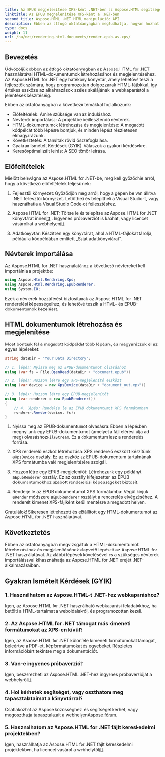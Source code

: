 ```yaml
---
title: Az EPUB megjelenítése XPS-ként .NET-ben az Aspose.HTML segítségével
linktitle: Az EPUB megjelenítése XPS-ként a .NET-ben
second_title: Aspose.HTML .NET HTML manipulációs API
description: Ebben az átfogó oktatóanyagban megtudhatja, hogyan hozhat létre és jeleníthet meg HTML-dokumentumokat az Aspose.HTML for .NET segítségével. Merüljön el a HTML-kezelés, a webkaparás és egyebek világában.
type: docs
weight: 11
url: /hu/net/rendering-html-documents/render-epub-as-xps/
---
```


## Bevezetés

Üdvözöljük ebben az átfogó oktatóanyagban az Aspose.HTML for .NET használatával HTML-dokumentumok létrehozásához és megjelenítéséhez. Az Aspose.HTML for .NET egy hatékony könyvtár, amely lehetővé teszi a fejlesztők számára, hogy programozottan dolgozzanak HTML-fájlokkal, így értékes eszköze az alkalmazások széles skálájának, a webkaparástól a jelentések készítéséig.

Ebben az oktatóanyagban a következő témákkal foglalkozunk:
- Előfeltételek: Amire szüksége van az induláshoz.
- Névterek importálása: A projektbe beillesztendő névterek.
- HTML-dokumentumok létrehozása és megjelenítése: A megadott kódpéldát több lépésre bontjuk, és minden lépést részletesen elmagyarázunk.
- Következtetés: A tanultak rövid összefoglalása.
- Gyakran Ismételt Kérdések (GYIK): Válaszok a gyakori kérdésekre.
- Keresőoptimalizált leírás: A SEO tömör leírása.

## Előfeltételek

Mielőtt belevágna az Aspose.HTML for .NET-be, meg kell győződnie arról, hogy a következő előfeltételek teljesülnek:

1. Fejlesztői környezet: Győződjön meg arról, hogy a gépen be van állítva .NET fejlesztői környezet. Letöltheti és telepítheti a Visual Studio-t, vagy használhatja a Visual Studio Code-ot fejlesztéshez.

2.  Aspose.HTML for .NET: Töltse le és telepítse az Aspose.HTML for .NET könyvtárat innen[itt](https://releases.aspose.com/html/net/) . Ingyenes próbaverziót is kaphat, vagy licencet vásárolhat a webhelyen[itt](https://purchase.aspose.com/buy).

3. Adatkönyvtár: Készítsen egy könyvtárat, ahol a HTML-fájlokat tárolja, például a kódpéldában említett „Saját adatkönyvtárat”.

## Névterek importálása

Az Aspose.HTML for .NET használatához a következő névtereket kell importálnia a projektbe:

```csharp
using Aspose.Html.Rendering.Xps;
using Aspose.Html.Rendering.EpubRenderer;
using System.IO;
```

Ezek a névterek hozzáférést biztosítanak az Aspose.HTML for .NET renderelési képességeihez, és lehetővé teszik a HTML- és EPUB-dokumentumok kezelését.

## HTML dokumentumok létrehozása és megjelenítése

Most bontsuk fel a megadott kódpéldát több lépésre, és magyarázzuk el az egyes lépéseket:

```csharp
string dataDir = "Your Data Directory";

// 1. lépés: Nyissa meg az EPUB-dokumentumot olvasáshoz
using (var fs = File.OpenRead(dataDir + "document.epub"))

// 2. lépés: Hozzon létre egy XPS-megjelenítő eszközt
using (var device = new XpsDevice(dataDir + "document_out.xps"))

// 3. lépés: Hozzon létre egy EPUB-megjelenítőt
using (var renderer = new EpubRenderer())
{
    // 4. lépés: Rendelje le az EPUB dokumentumot XPS formátumban
    renderer.Render(device, fs);
}
```

1.  Nyissa meg az EPUB-dokumentumot olvasásra: Ebben a lépésben megnyitunk egy EPUB-dokumentumot (amelyet a fájl elérési útja ad meg) olvasáshoz`FileStream`. Ez a dokumentum lesz a renderelés forrása.

2.  XPS renderelő eszköz létrehozása: XPS renderelő eszközt készítünk a`XpsDevice` osztály. Ez az eszköz az EPUB-dokumentum tartalmának XPS formátumba való megjelenítésére szolgál.

3.  Hozzon létre egy EPUB-megjelenítőt: Létrehozunk egy példányt a`EpubRenderer` osztály. Ez az osztály kifejezetten az EPUB dokumentumokhoz szabott renderelési képességeket biztosít.

4.  Renderje le az EPUB dokumentumot XPS formátumba: Végül hívjuk a`Render` módszere a`EpubRenderer` osztályt a renderelés elvégzéséhez. A renderelt kimenet XPS-fájlként kerül mentésre a megadott helyen.

Gratulálok! Sikeresen létrehozott és előállított egy HTML-dokumentumot az Aspose.HTML for .NET használatával.

## Következtetés

Ebben az oktatóanyagban megvizsgáltuk a HTML-dokumentumok létrehozásának és megjelenítésének alapvető lépéseit az Aspose.HTML for .NET használatával. Az alábbi lépések követésével és a szükséges névterek importálásával kihasználhatja az Aspose.HTML for .NET erejét .NET-alkalmazásaiban.

## Gyakran Ismételt Kérdések (GYIK)

### 1. Használhatom az Aspose.HTML-t .NET-hez webkaparáshoz?

Igen, az Aspose.HTML for .NET használható webkaparási feladatokhoz, ha betölti a HTML-tartalmat a weboldalakról, és programozottan kezeli.

### 2. Az Aspose.HTML for .NET támogat más kimeneti formátumokat az XPS-en kívül?

Igen, az Aspose.HTML for .NET különféle kimeneti formátumokat támogat, beleértve a PDF-et, képformátumokat és egyebeket. Részletes információkért tekintse meg a dokumentációt.

### 3. Van-e ingyenes próbaverzió?

 Igen, beszerezheti az Aspose.HTML .NET-hez ingyenes próbaverzióját a webhelyről[itt](https://releases.aspose.com/).

### 4. Hol kérhetek segítséget, vagy oszthatom meg tapasztalataimat a könyvtárral?

Csatlakozhat az Aspose közösséghez, és segítséget kérhet, vagy megoszthatja tapasztalatait a webhelyen[Aspose fórum](https://forum.aspose.com/).

### 5. Használhatom az Aspose.HTML for .NET fájlt kereskedelmi projektekben?

 Igen, használhatja az Aspose.HTML for .NET fájlt kereskedelmi projektekben, ha licencet vásárol a webhelytől[itt](https://purchase.aspose.com/buy).

